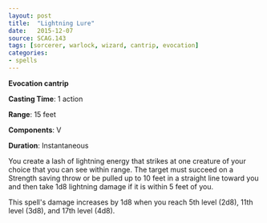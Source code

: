 ```yaml
---
layout: post
title:  "Lightning Lure"
date:   2015-12-07
source: SCAG.143
tags: [sorcerer, warlock, wizard, cantrip, evocation]
categories:
- spells
---
```


**Evocation cantrip**

**Casting Time**: 1 action

**Range**: 15 feet

**Components**: V

**Duration**: Instantaneous

You create a lash of lightning energy that strikes at one creature of your choice that you can see within range. The target must succeed on a Strength saving throw or be pulled up to 10 feet in a straight line toward you and then take 1d8 lightning damage if it is within 5 feet of you.

This spell's damage increases by 1d8 when you reach 5th level (2d8), 11th level (3d8), and 17th level (4d8).
